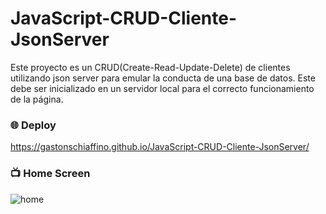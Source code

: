 # JavaScript-CRUD-Cliente-JsonServer
Este proyecto es un CRUD(Create-Read-Update-Delete) de clientes utilizando json server para emular la conducta de una base de datos. Este debe ser inicializado en un servidor local para el correcto funcionamiento de la página.

### :globe_with_meridians: Deploy 
https://gastonschiaffino.github.io/JavaScript-CRUD-Cliente-JsonServer/

### :tv: Home Screen
![home](/assets/.png)

